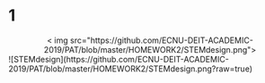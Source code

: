 # 1
<div align="center">< img src="https://github.com/ECNU-DEIT-ACADEMIC-2019/PAT/blob/master/HOMEWORK2/STEMdesign.png"> </div>  
![STEMdesign](https://github.com/ECNU-DEIT-ACADEMIC-2019/PAT/blob/master/HOMEWORK2/STEMdesign.png?raw=true)
